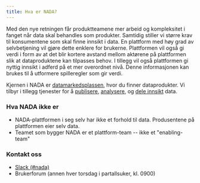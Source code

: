 ```yaml
---
title: Hva er NADA?
---
```

Med den nye retningen får produktteamene mer arbeid og kompleksitet i fanget når data skal behandles som produkter.
Samtidig stiller vi større krav til konsumentene som skal finne innsikt i data.
En plattform med høy grad av selvbetjening vil gjøre dette enklere for brukerne.
Plattformen vil også gi verdi i form av at det blir kortere avstand mellom aktørene på plattformen slik at dataproduktene kan tilpasses behov.
I tillegg vil også plattformen gi nyttig innsikt i adferd på et mer overordnet nivå.
Denne informasjonen kan brukes til å utformere spilleregler som gir verdi.

Kjernen i NADA er [datamarkedsplassen](https://data.intern.nav.no), hvor du finner dataprodukter.
Vi tilbyr i tillegg tjenester for å [publisere](dele-data/dataprodukt), [analysere](prosessere-data/getting-started), og [dele innsikt](dele-innsikt/metabase) data.

### Hva NADA **ikke** er
- NADA-plattformen i seg selv har ikke et forhold til data. Produsentene på plattformen eier selv data.
- Teamet som bygger NADA er et plattform-team -- ikke et "enabling-team"

### Kontakt oss

* [Slack (#nada)](https://nav-it.slack.com/archives/CGRMQHT50)
* Brukerforum (annen hver torsdag i partallsuker, kl. 0900)






